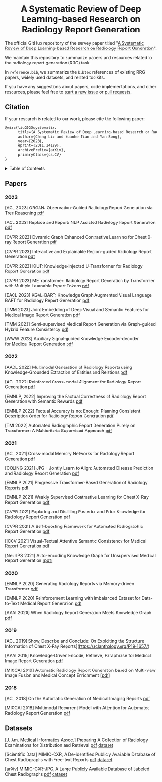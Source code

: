 <p align="center">
  <h1 align="center">A Systematic Review of Deep Learning-based Research on Radiology Report Generation</h1>

The official GitHub repository of the survey paper titled "[A Systematic Review of Deep Learning-based Research on Radiology Report Generation](https://arxiv.org/abs/2311.14199)".

We maintain this repository to summarize papers and resources related to the radiology report generation (RRG) task. 

In `reference.bib`, we summarize the `bibtex` references of existing RRG papers, widely used datasets, and related toolkits.

If you have any suggestions about papers, code implementations, and other resources, please feel free to [start a new issue](https://github.com/synlp/RRG-Review/issues) or [pull requests](https://github.com/synlp/RRG-Review/pulls).

## Citation

If your research is related to our work, please cite the following paper:

```markdown
@misc{liu2023systematic,
      title={A Systematic Review of Deep Learning-based Research on Radiology Report Generation}, 
      author={Chang Liu and Yuanhe Tian and Yan Song},
      year={2023},
      eprint={2311.14199},
      archivePrefix={arXiv},
      primaryClass={cs.CV}
}
```

<details><summary>Table of Contents</summary><p>

- [Citation](#citation)
- [Papers](#papers)
  - [2023](#2023)
  - [2022](#2022)
  - [2021](#2021)
  - [2020](#2020)
  - [2019](#2019)
  - [2018](#2018)
- [Datasets](#datasets)
</p></details><p></p>

## Papers
### 2023

[ACL 2023] ORGAN: Observation-Guided Radiology Report Generation via Tree Reasoning [pdf](https://aclanthology.org/2023.acl-long.451/)

[ACL 2023] Replace and Report: NLP Assisted Radiology Report Generation [pdf](https://aclanthology.org/2023.findings-acl.683.pdf)

[CVPR 2023] Dynamic Graph Enhanced Contrastive Learning for Chest X-ray Report Generation [pdf](https://openaccess.thecvf.com/content/CVPR2023/papers/Li_Dynamic_Graph_Enhanced_Contrastive_Learning_for_Chest_X-Ray_Report_Generation_CVPR_2023_paper.pdf)

[CVPR 2023] Interactive and Explainable Region-guided Radiology Report Generation [pdf](https://openaccess.thecvf.com/content/CVPR2023/papers/Tanida_Interactive_and_Explainable_Region-Guided_Radiology_Report_Generation_CVPR_2023_paper.pdf)

[CVPR 2023] KiUT: Knowledge-injected U-Transformer for Radiology Report Generation [pdf](https://openaccess.thecvf.com/content/CVPR2023/papers/Huang_KiUT_Knowledge-Injected_U-Transformer_for_Radiology_Report_Generation_CVPR_2023_paper.pdf)

[CVPR 2023] METransformer: Radiology Report Generation by Transformer with Multiple Learnable Expert Tokens [pdf](https://openaccess.thecvf.com/content/CVPR2023/papers/Wang_METransformer_Radiology_Report_Generation_by_Transformer_With_Multiple_Learnable_Expert_CVPR_2023_paper.pdf)

[EACL 2023] KGVL-BART: Knowledge Graph Augmented Visual Language BART for Radiology Report Generation [pdf](https://aclanthology.org/2023.eacl-main.246/)

[TMM 2023] Joint Embedding of Deep Visual and Semantic Features for Medical Image Report Generation [pdf](https://ieeexplore.ieee.org/document/9606584)

[TMM 2023] Semi-supervised Medical Report Generation via Graph-guided Hybrid Feature Consistency [pdf](https://ieeexplore.ieee.org/document/10119200)

[WWW 2023] Auxiliary Signal‑guided Knowledge Encoder‑decoder for Medical Report Generation [pdf](https://arxiv.org/abs/2006.03744)


### 2022

[AACL 2022] Multimodal Generation of Radiology Reports using Knowledge-Grounded Extraction of Entities and Relations [pdf](https://aclanthology.org/2022.aacl-main.47/)

[ACL 2022] Reinforced Cross-modal Alignment for Radiology Report Generation [pdf](https://aclanthology.org/2022.findings-acl.38/)

[EMNLP, 2022] Improving the Factual Correctness of Radiology Report Generation with Semantic Rewards [pdf](https://aclanthology.org/2022.findings-emnlp.319/)

[EMNLP 2022] Factual Accuracy is not Enough: Planning Consistent Description Order for Radiology Report Generation [pdf](https://aclanthology.org/2022.emnlp-main.480/)

[TMI 2022] Automated Radiographic Report Generation Purely on Transformer: A Multicriteria Supervised Approach [pdf](https://ieeexplore.ieee.org/document/9768661)


### 2021

[ACL 2021] Cross-modal Memory Networks for Radiology Report Generation [pdf](https://aclanthology.org/2021.acl-long.459.pdf)

[COLING 2021] JPG - Jointly Learn to Align: Automated Disease Prediction and Radiology Report Generation [pdf](https://aclanthology.org/2022.coling-1.523/)

[EMNLP 2021] Progressive Transformer-Based Generation of Radiology Reports [pdf](https://aclanthology.org/2021.findings-emnlp.241/)

[EMNLP 2021] Weakly Supervised Contrastive Learning for Chest X-Ray Report Generation [pdf](https://aclanthology.org/2021.findings-emnlp.336.pdf)

[CVPR 2021] Exploring and Distilling Posterior and Prior Knowledge for Radiology Report Generation [pdf](https://openaccess.thecvf.com/content/CVPR2021/papers/Liu_Exploring_and_Distilling_Posterior_and_Prior_Knowledge_for_Radiology_Report_CVPR_2021_paper.pdf)

[CVPR 2021] A Self-boosting Framework for Automated Radiographic Report Generation [pdf](https://openaccess.thecvf.com/content/CVPR2021/papers/Wang_A_Self-Boosting_Framework_for_Automated_Radiographic_Report_Generation_CVPR_2021_paper.pdf)

[ICCV 2021] Visual-Textual Attentive Semantic Consistency for Medical Report Generation [pdf](https://openaccess.thecvf.com/content/ICCV2021/papers/Zhou_Visual-Textual_Attentive_Semantic_Consistency_for_Medical_Report_Generation_ICCV_2021_paper.pdf)

[NeurIPS 2021] Auto-encoding Knowledge Graph for Unsupervised Medical Report Generation [[pdf]](https://proceedings.neurips.cc/paper/2021/file/876e1c59023b1a0e95808168e1a8ff89-Paper.pdf)


### 2020

[EMNLP 2020] Generating Radiology Reports via Memory-driven Transformer [pdf](https://aclanthology.org/2020.emnlp-main.112/)

[EMNLP 2020] Reinforcement Learning with Imbalanced Dataset for Data-to-Text Medical Report Generation [pdf](https://aclanthology.org/2020.findings-emnlp.202/)

[AAAI 2020] When Radiology Report Generation Meets Knowledge Graph [pdf](https://arxiv.org/abs/2002.08277)

### 2019

[ACL 2019] Show, Describe and Conclude: On Exploiting the Structure Information of Chest X-Ray Reports](https://aclanthology.org/P19-1657/)

[AAAI 2019] Knowledge-Driven Encode, Retrieve, Paraphrase for Medical Image Report Generation [pdf](https://ojs.aaai.org/index.php/AAAI/article/view/4637/4515)

[MICCAI 2019] Automatic Radiology Report Generation based on Multi-view Image Fusion and Medical Concept Enrichment [[pdf]](https://link.springer.com/chapter/10.1007/978-3-030-32226-7_80)

### 2018

[ACL 2018] On the Automatic Generation of Medical Imaging Reports [pdf](https://aclanthology.org/P18-1240/)

[MICCAI 2018] Multimodal Recurrent Model with Attention for Automated Radiology Report Generation [pdf](https://link.springer.com/chapter/10.1007/978-3-030-00928-1_52)


## Datasets

[J. Am. Medical Informatics Assoc.] Preparing A Collection of Radiology Examinations for Distribution and Retrieval [pdf](https://pubmed.ncbi.nlm.nih.gov/26133894/) [dataset](https://openi.nlm.nih.gov/faq)

[Scientific Data] MIMIC-CXR, A De-identified Publicly Available Database of Chest Radiographs with Free-text Reports [pdf](https://www.nature.com/articles/s41597-019-0322-0) [dataset](https://physionet.org/content/mimic-cxr/1.0.0/)

[arXiv] MIMIC-CXR-JPG, A Large Publicly Available Database of Labeled Chest Radiographs [pdf](https://arxiv.org/abs/1901.07042) [dataset](https://physionet.org/content/mimic-cxr/2.0.0/)

